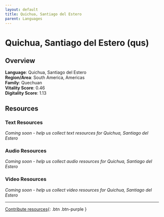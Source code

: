 ```yaml
---
layout: default
title: Quichua, Santiago del Estero
parent: Languages
---
```


# Quichua, Santiago del Estero (qus)

## Overview

**Language**: Quichua, Santiago del Estero  
**Region/Area**: South America, Americas  
**Family**: Quechuan  
**Vitality Score**: 0.46  
**Digitality Score**: 1.13  

## Resources

### Text Resources
*Coming soon - help us collect text resources for Quichua, Santiago del Estero*

### Audio Resources
*Coming soon - help us collect audio resources for Quichua, Santiago del Estero*

### Video Resources
*Coming soon - help us collect video resources for Quichua, Santiago del Estero*

---

[Contribute resources](https://fairtrain.github.io/){: .btn .btn-purple }
